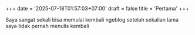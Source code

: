 +++
date = '2025-07-18T01:57:03+07:00'
draft = false
title = 'Pertama'
+++

Saya sangat sekali bisa memulai kembali ngeblog setelah sekalian lama saya tidak pernah menulis kembali